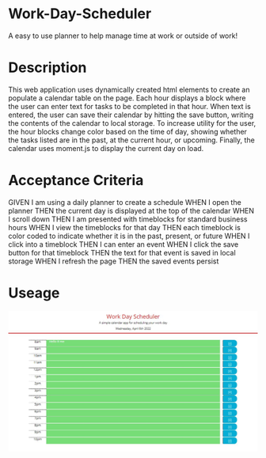 # Work-Day-Scheduler

A easy to use planner to help manage time at work or outside of work!

# Description

This web application uses dynamically created html elements to create an populate a calendar table on the page. Each hour displays a block where the user can enter text for tasks to be completed in that hour. When text is entered, the user can save their calendar by hitting the save button, writing the contents of the calendar to local storage. To increase utility for the user, the hour blocks change color based on the time of day, showing whether the tasks listed are in the past, at the current hour, or upcoming. Finally, the calendar uses moment.js to display the current day on load.

# Acceptance Criteria

GIVEN I am using a daily planner to create a schedule
WHEN I open the planner
THEN the current day is displayed at the top of the calendar
WHEN I scroll down
THEN I am presented with timeblocks for standard business hours
WHEN I view the timeblocks for that day
THEN each timeblock is color coded to indicate whether it is in the past, present, or future
WHEN I click into a timeblock
THEN I can enter an event
WHEN I click the save button for that timeblock
THEN the text for that event is saved in local storage
WHEN I refresh the page
THEN the saved events persist

# Useage

![Screenshot showing deployed website calendar display](assets/images/workdayCalendar-screenshot1.JPG)
